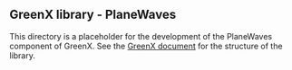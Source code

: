 ## GreenX library - PlaneWaves 

This directory is a placeholder for the development of the PlaneWaves component of GreenX.
See the [GreenX document](Documents/GreenX.md) for the structure of the library. 

